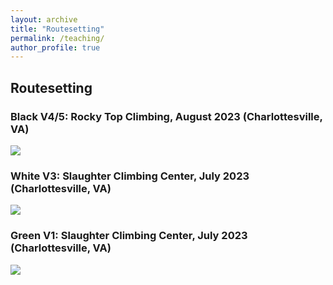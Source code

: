 ```yaml
---
layout: archive
title: "Routesetting"
permalink: /teaching/
author_profile: true
---
```


## Routesetting

### Black V4/5: Rocky Top Climbing, August 2023 (Charlottesville, VA)
<img src="{{'/images/route1.png' | absolute_url}}">

### White V3: Slaughter Climbing Center, July 2023 (Charlottesville, VA)
<img src="{{'/images/route2.png' | absolute_url}}">

### Green V1: Slaughter Climbing Center, July 2023 (Charlottesville, VA)
<img src="{{'/images/route3.png' | absolute_url}}">
